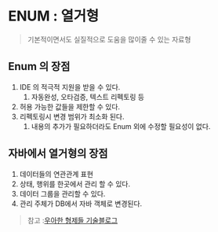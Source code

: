# ENUM : 열거형

> 기본적이면서도 실질적으로 도움을 많이줄 수 있는 자료형

## Enum 의 장점
1. IDE 의 적극적 지원을 받을 수 있다.
   1. 자동완성, 오타검증, 텍스트 리펙토링 등
2. 허용 가능한 값들을 제한할 수 있다.
3. 리펙토링시 변경 범위가 최소화 된다.
   1. 내용의 추가가 필요하더라도 Enum 외에 수정할 필요성이 없다.


## 자바에서 열거형의 장점
1. 데이터들의 연관관계 표현
2. 상태, 행위를 한곳에서 관리 할 수 있다.
3. 데이터 그룹을 관리할 수 있다.
4. 관리 주체가 DB에서 자바 객체로 변경된다.


> 참고 :[우아한 형제들 기술블로그](https://techblog.woowahan.com/2527/)